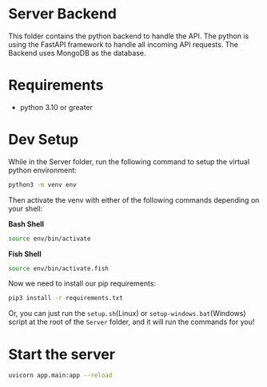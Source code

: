 # Server Backend

This folder contains the python backend to handle the API. The python is using the FastAPI framework to handle all incoming API requests. The Backend uses MongoDB as 
the database.

# Requirements

- python 3.10 or greater

# Dev Setup

While in the Server folder, run the following command to setup the virtual python environment:

```bash
python3 -m venv env
```

Then activate the venv with either of the following commands depending on your shell:

**Bash Shell**
```bash
source env/bin/activate
```
**Fish Shell**
```bash
source env/bin/activate.fish
```

Now we need to install our pip requirements:
```bash
pip3 install -r requirements.txt
```

Or, you can just run the `setup.sh`(Linux) or `setup-windows.bat`(Windows) script at the root of the `Server` folder, and it will run the commands for you!

# Start the server

``` bash
uvicorn app.main:app --reload
```